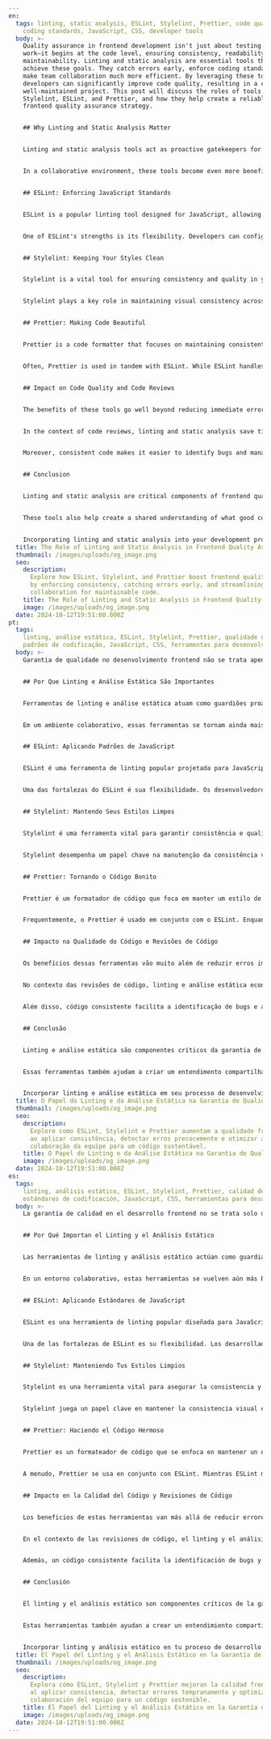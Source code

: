 ```yaml
---
en:
  tags: linting, static analysis, ESLint, Stylelint, Prettier, code quality, QA,
    coding standards, JavaScript, CSS, developer tools
  body: >-
    Quality assurance in frontend development isn't just about testing if things
    work—it begins at the code level, ensuring consistency, readability, and
    maintainability. Linting and static analysis are essential tools that help
    achieve these goals. They catch errors early, enforce coding standards, and
    make team collaboration much more efficient. By leveraging these tools,
    developers can significantly improve code quality, resulting in a cohesive,
    well-maintained project. This post will discuss the roles of tools like
    Stylelint, ESLint, and Prettier, and how they help create a reliable
    frontend quality assurance strategy.


    ## Why Linting and Static Analysis Matter


    Linting and static analysis tools act as proactive gatekeepers for your codebase, identifying issues before the code even runs. They help uncover problematic patterns, enforce best practices, and ensure a consistent style throughout the project. This leads to code that is not only less prone to errors but also easier to understand and maintain. Identifying problems early helps prevent bugs from reaching production, saving time and resources.


    In a collaborative environment, these tools become even more beneficial. Consistent formatting and standards mean developers can spend more time solving real problems instead of debating code style or looking for subtle issues. They also reduce the cognitive load when trying to understand another developer's code, leading to improved overall team efficiency. By having consistent standards, onboarding new developers becomes much smoother since they can adapt quickly to the project's conventions.


    ## ESLint: Enforcing JavaScript Standards


    ESLint is a popular linting tool designed for JavaScript, allowing developers to define quality rules for their codebase. ESLint catches common issues—such as undeclared variables—and helps enforce best practices, ensuring a cleaner, more robust codebase. It also encourages the use of modern JavaScript features, contributing to a future-proof project.


    One of ESLint's strengths is its flexibility. Developers can configure their own set of rules or extend established configurations like Airbnb or Google. ESLint integrates well into development workflows, whether it's working alongside an IDE or being part of CI/CD pipelines. This ensures that the code maintains consistent standards across the entire team, reducing discrepancies and minimizing unexpected issues.


    ## Stylelint: Keeping Your Styles Clean


    Stylelint is a vital tool for ensuring consistency and quality in your CSS, SCSS, or other style files. It catches issues like invalid properties, disallowed patterns, and common stylistic errors. Stylelint enforces best practices, making stylesheets more maintainable and improving readability. Consistent styles also enhance the user experience, contributing to a polished and professional interface.


    Stylelint plays a key role in maintaining visual consistency across a project. By ensuring everyone follows the same styling rules, it helps minimize layout discrepancies and visual bugs. This kind of consistency ultimately leads to a more refined and user-friendly interface—something essential for creating a good first impression with users.


    ## Prettier: Making Code Beautiful


    Prettier is a code formatter that focuses on maintaining consistent code style across a project. Unlike ESLint or Stylelint, Prettier is not about catching errors—it’s about making sure the code looks good and follows a consistent format. One of Prettier's main advantages is that it eliminates code style discussions during code reviews, allowing developers to focus on the logic and substance of the code.


    Often, Prettier is used in tandem with ESLint. While ESLint handles code quality checks, Prettier ensures the formatting is consistent. Running Prettier automatically on save or before commits ensures a consistent style throughout the codebase. This saves developers from having to spend time manually formatting code, allowing them to concentrate on more critical tasks.


    ## Impact on Code Quality and Code Reviews


    The benefits of these tools go well beyond reducing immediate errors—they foster a culture of quality. When every line of code follows established standards, the entire team benefits. It reduces the number of bugs in the system and makes onboarding new developers much easier since they can quickly adapt to existing conventions. Fostering a culture of quality means developers are more likely to take pride in their work, directly influencing the long-term success of the project.


    In the context of code reviews, linting and static analysis save time by ensuring trivial issues are already addressed before the review even starts. This means reviewers can focus on more significant aspects of the code, like logic, architecture, and performance. The code review process becomes more meaningful and efficient, leading to better overall outcomes. This emphasis on quality and consistency results in a codebase that is easier to maintain and scale.


    Moreover, consistent code makes it easier to identify bugs and manage technical debt. When the entire codebase adheres to strict standards, there is far less ambiguity, which means problems can be tackled more effectively. Automating these quality checks also allows developers to dedicate more time to creative problem-solving rather than spending their time addressing repetitive issues. This helps boost team morale and productivity.


    ## Conclusion


    Linting and static analysis are critical components of frontend quality assurance. Tools like ESLint, Stylelint, and Prettier help ensure that the code you write is clean, consistent, and easy to maintain. By incorporating these tools into your development workflow, you proactively enhance code quality, reduce errors, and contribute to a more productive development environment.


    These tools also help create a shared understanding of what good code looks like, which is crucial for team collaboration. The consistency and quality they bring to a project ultimately lead to better software, happier developers, and satisfied users. If you’re not already using these tools, now is the time to start. The initial investment in setting them up pays off quickly with fewer bugs, increased team productivity, and a codebase that everyone loves working on.


    Incorporating linting and static analysis into your development process not only improves code quality but also contributes to a more harmonious and efficient team environment. The advantages of fewer errors, consistent styles, and streamlined code reviews translate directly into higher-quality software that is easier to maintain and scale. A well-maintained codebase is crucial for delivering reliable features and keeping end-users satisfied, which is ultimately the goal of any development team.
  title: The Role of Linting and Static Analysis in Frontend Quality Assurance
  thumbnail: /images/uploads/og_image.png
  seo:
    description:
      Explore how ESLint, Stylelint, and Prettier boost frontend quality
      by enforcing consistency, catching errors early, and streamlining team
      collaboration for maintainable code.
    title: The Role of Linting and Static Analysis in Frontend Quality Assurance
    image: /images/uploads/og_image.png
  date: 2024-10-12T19:51:00.000Z
pt:
  tags:
    linting, análise estática, ESLint, Stylelint, Prettier, qualidade de código, QA,
    padrões de codificação, JavaScript, CSS, ferramentas para desenvolvedores
  body: >-
    Garantia de qualidade no desenvolvimento frontend não se trata apenas de testar se as coisas funcionam—ela começa no nível do código, garantindo consistência, legibilidade e manutenibilidade. Linting e análise estática são ferramentas essenciais que ajudam a alcançar esses objetivos. Elas detectam erros precocemente, aplicam padrões de codificação e tornam a colaboração da equipe muito mais eficiente. Ao aproveitar essas ferramentas, os desenvolvedores podem melhorar significativamente a qualidade do código, resultando em um projeto coeso e bem mantido. Este post discutirá os papéis de ferramentas como Stylelint, ESLint e Prettier, e como elas ajudam a criar uma estratégia confiável de garantia de qualidade frontend.


    ## Por Que Linting e Análise Estática São Importantes


    Ferramentas de linting e análise estática atuam como guardiões proativos para a sua base de código, identificando problemas antes mesmo de o código ser executado. Elas ajudam a descobrir padrões problemáticos, aplicar melhores práticas e garantir um estilo consistente em todo o projeto. Isso resulta em um código que não é apenas menos propenso a erros, mas também mais fácil de entender e manter. Identificar problemas cedo ajuda a prevenir que bugs cheguem à produção, economizando tempo e recursos.


    Em um ambiente colaborativo, essas ferramentas se tornam ainda mais benéficas. Formatação e padrões consistentes significam que os desenvolvedores podem dedicar mais tempo a resolver problemas reais em vez de debater sobre o estilo do código ou procurar por questões sutis. Elas também reduzem a carga cognitiva ao tentar entender o código de outro desenvolvedor, levando a uma eficiência geral da equipe melhorada. Ao ter padrões consistentes, a integração de novos desenvolvedores se torna muito mais suave, já que eles podem se adaptar rapidamente às convenções do projeto.


    ## ESLint: Aplicando Padrões de JavaScript


    ESLint é uma ferramenta de linting popular projetada para JavaScript, permitindo que os desenvolvedores definam regras de qualidade para a base de código. ESLint detecta problemas comuns—como variáveis não declaradas—e ajuda a aplicar melhores práticas, garantindo uma base de código mais limpa e robusta. Ela também incentiva o uso de recursos modernos do JavaScript, contribuindo para um projeto à prova de futuro.


    Uma das fortalezas do ESLint é sua flexibilidade. Os desenvolvedores podem configurar seu próprio conjunto de regras ou estender configurações estabelecidas como Airbnb ou Google. ESLint se integra bem aos fluxos de trabalho de desenvolvimento, seja trabalhando ao lado de um IDE ou fazendo parte de pipelines CI/CD. Isso garante que o código mantenha padrões consistentes em toda a equipe, reduzindo discrepâncias e minimizando problemas inesperados.


    ## Stylelint: Mantendo Seus Estilos Limpos


    Stylelint é uma ferramenta vital para garantir consistência e qualidade no seu CSS, SCSS ou outros arquivos de estilo. Ela detecta problemas como propriedades inválidas, padrões não permitidos e erros estilísticos comuns. Stylelint aplica melhores práticas, tornando as folhas de estilo mais fáceis de manter e melhorando a legibilidade. Estilos consistentes também melhoram a experiência do usuário, contribuindo para uma interface polida e profissional.


    Stylelint desempenha um papel chave na manutenção da consistência visual em todo o projeto. Ao garantir que todos sigam as mesmas regras de estilo, ajuda a minimizar discrepâncias de layout e bugs visuais. Esse tipo de consistência, em última análise, leva a uma interface mais refinada e amigável para o usuário—algo essencial para causar uma boa primeira impressão nos usuários.


    ## Prettier: Tornando o Código Bonito


    Prettier é um formatador de código que foca em manter um estilo de código consistente em todo o projeto. Diferente do ESLint ou Stylelint, o Prettier não se trata de detectar erros—é sobre garantir que o código tenha uma aparência agradável e siga um formato consistente. Uma das principais vantagens do Prettier é que ele elimina discussões sobre estilo de código durante revisões de código, permitindo que os desenvolvedores se concentrem na lógica e no conteúdo do código.


    Frequentemente, o Prettier é usado em conjunto com o ESLint. Enquanto o ESLint lida com verificações de qualidade do código, o Prettier garante que a formatação seja consistente. Executar o Prettier automaticamente ao salvar ou antes de commits garante um estilo consistente em toda a base de código. Isso economiza tempo dos desenvolvedores, que não precisam formatar o código manualmente, permitindo que se concentrem em tarefas mais críticas.


    ## Impacto na Qualidade do Código e Revisões de Código


    Os benefícios dessas ferramentas vão muito além de reduzir erros imediatos—elas fomentam uma cultura de qualidade. Quando cada linha de código segue padrões estabelecidos, toda a equipe se beneficia. Isso reduz o número de bugs no sistema e facilita a integração de novos desenvolvedores, já que eles podem se adaptar rapidamente às convenções existentes. Fomentar uma cultura de qualidade significa que os desenvolvedores são mais propensos a se orgulharem de seu trabalho, influenciando diretamente o sucesso a longo prazo do projeto.


    No contexto das revisões de código, linting e análise estática economizam tempo ao garantir que questões triviais já estejam resolvidas antes mesmo da revisão começar. Isso significa que os revisores podem se concentrar em aspectos mais significativos do código, como lógica, arquitetura e desempenho. O processo de revisão de código se torna mais significativo e eficiente, levando a melhores resultados gerais. Essa ênfase na qualidade e consistência resulta em uma base de código que é mais fácil de manter e escalar.


    Além disso, código consistente facilita a identificação de bugs e a gestão da dívida técnica. Quando toda a base de código adere a padrões rígidos, há muito menos ambiguidade, o que significa que os problemas podem ser tratados de forma mais eficaz. Automatizar essas verificações de qualidade também permite que os desenvolvedores dediquem mais tempo à resolução criativa de problemas em vez de gastar tempo lidando com questões repetitivas. Isso ajuda a aumentar a moral e a produtividade da equipe.


    ## Conclusão


    Linting e análise estática são componentes críticos da garantia de qualidade frontend. Ferramentas como ESLint, Stylelint e Prettier ajudam a garantir que o código que você escreve seja limpo, consistente e fácil de manter. Ao incorporar essas ferramentas em seu fluxo de trabalho de desenvolvimento, você melhora proativamente a qualidade do código, reduz erros e contribui para um ambiente de desenvolvimento mais produtivo.


    Essas ferramentas também ajudam a criar um entendimento compartilhado de como um bom código deve ser, o que é crucial para a colaboração da equipe. A consistência e a qualidade que elas trazem para um projeto, em última análise, levam a um software melhor, desenvolvedores mais satisfeitos e usuários contentes. Se você ainda não está usando essas ferramentas, agora é o momento de começar. O investimento inicial para configurá-las compensa rapidamente com menos bugs, aumento da produtividade da equipe e uma base de código que todos adoram trabalhar.


    Incorporar linting e análise estática em seu processo de desenvolvimento não apenas melhora a qualidade do código, mas também contribui para um ambiente de equipe mais harmonioso e eficiente. As vantagens de menos erros, estilos consistentes e revisões de código simplificadas se traduzem diretamente em um software de maior qualidade que é mais fácil de manter e escalar. Uma base de código bem mantida é crucial para entregar funcionalidades confiáveis e manter os usuários finais satisfeitos, que é, em última análise, o objetivo de qualquer equipe de desenvolvimento.
  title: O Papel do Linting e da Análise Estática na Garantia de Qualidade Frontend
  thumbnail: /images/uploads/og_image.png
  seo:
    description:
      Explore como ESLint, Stylelint e Prettier aumentam a qualidade frontend
      ao aplicar consistência, detectar erros precocemente e otimizar a
      colaboração da equipe para um código sustentável.
    title: O Papel do Linting e da Análise Estática na Garantia de Qualidade Frontend
    image: /images/uploads/og_image.png
  date: 2024-10-12T19:51:00.000Z
es:
  tags:
    linting, análisis estático, ESLint, Stylelint, Prettier, calidad de código, QA,
    estándares de codificación, JavaScript, CSS, herramientas para desarrolladores
  body: >-
    La garantía de calidad en el desarrollo frontend no se trata solo de probar si las cosas funcionan—comienza a nivel de código, asegurando consistencia, legibilidad y mantenibilidad. El linting y el análisis estático son herramientas esenciales que ayudan a lograr estos objetivos. Detectan errores tempranamente, aplican estándares de codificación y hacen que la colaboración en equipo sea mucho más eficiente. Al aprovechar estas herramientas, los desarrolladores pueden mejorar significativamente la calidad del código, resultando en un proyecto cohesivo y bien mantenido. Esta publicación discutirá los roles de herramientas como Stylelint, ESLint y Prettier, y cómo ayudan a crear una estrategia confiable de garantía de calidad frontend.


    ## Por Qué Importan el Linting y el Análisis Estático


    Las herramientas de linting y análisis estático actúan como guardianes proactivos para tu base de código, identificando problemas antes incluso de que el código se ejecute. Ayudan a descubrir patrones problemáticos, aplicar mejores prácticas y asegurar un estilo consistente en todo el proyecto. Esto conduce a un código que no solo es menos propenso a errores, sino también más fácil de entender y mantener. Identificar problemas temprano ayuda a prevenir que bugs lleguen a producción, ahorrando tiempo y recursos.


    En un entorno colaborativo, estas herramientas se vuelven aún más beneficiosas. Un formato y estándares consistentes significan que los desarrolladores pueden dedicar más tiempo a resolver problemas reales en lugar de debatir sobre el estilo del código o buscar problemas sutiles. También reducen la carga cognitiva al intentar entender el código de otro desarrollador, lo que lleva a una eficiencia general del equipo mejorada. Al tener estándares consistentes, la incorporación de nuevos desarrolladores se vuelve mucho más fluida, ya que pueden adaptarse rápidamente a las convenciones del proyecto.


    ## ESLint: Aplicando Estándares de JavaScript


    ESLint es una herramienta de linting popular diseñada para JavaScript, que permite a los desarrolladores definir reglas de calidad para su base de código. ESLint detecta problemas comunes—como variables no declaradas—y ayuda a aplicar mejores prácticas, asegurando una base de código más limpia y robusta. También fomenta el uso de características modernas de JavaScript, contribuyendo a un proyecto a prueba de futuro.


    Una de las fortalezas de ESLint es su flexibilidad. Los desarrolladores pueden configurar su propio conjunto de reglas o extender configuraciones establecidas como Airbnb o Google. ESLint se integra bien en los flujos de trabajo de desarrollo, ya sea trabajando junto a un IDE o formando parte de pipelines CI/CD. Esto asegura que el código mantenga estándares consistentes en todo el equipo, reduciendo discrepancias y minimizando problemas inesperados.


    ## Stylelint: Manteniendo Tus Estilos Limpios


    Stylelint es una herramienta vital para asegurar la consistencia y calidad en tu CSS, SCSS u otros archivos de estilo. Detecta problemas como propiedades inválidas, patrones no permitidos y errores estilísticos comunes. Stylelint aplica mejores prácticas, haciendo que las hojas de estilo sean más mantenibles y mejorando la legibilidad. Los estilos consistentes también mejoran la experiencia del usuario, contribuyendo a una interfaz pulida y profesional.


    Stylelint juega un papel clave en mantener la consistencia visual en todo el proyecto. Al asegurar que todos sigan las mismas reglas de estilo, ayuda a minimizar discrepancias de diseño y bugs visuales. Este tipo de consistencia, en última instancia, conduce a una interfaz más refinada y amigable para el usuario—algo esencial para causar una buena primera impresión en los usuarios.


    ## Prettier: Haciendo el Código Hermoso


    Prettier es un formateador de código que se enfoca en mantener un estilo de código consistente en todo el proyecto. A diferencia de ESLint o Stylelint, Prettier no se trata de detectar errores—se trata de asegurar que el código se vea bien y siga un formato consistente. Una de las principales ventajas de Prettier es que elimina las discusiones sobre el estilo de código durante las revisiones de código, permitiendo que los desarrolladores se concentren en la lógica y el contenido del código.


    A menudo, Prettier se usa en conjunto con ESLint. Mientras ESLint maneja las verificaciones de calidad del código, Prettier asegura que la formateo sea consistente. Ejecutar Prettier automáticamente al guardar o antes de los commits asegura un estilo consistente en toda la base de código. Esto ahorra tiempo a los desarrolladores, que no tienen que formatear el código manualmente, permitiéndoles concentrarse en tareas más críticas.


    ## Impacto en la Calidad del Código y Revisiones de Código


    Los beneficios de estas herramientas van más allá de reducir errores inmediatos—fomentan una cultura de calidad. Cuando cada línea de código sigue estándares establecidos, todo el equipo se beneficia. Reduce la cantidad de bugs en el sistema y facilita la incorporación de nuevos desarrolladores, ya que pueden adaptarse rápidamente a las convenciones existentes. Fomentar una cultura de calidad significa que los desarrolladores son más propensos a sentirse orgullosos de su trabajo, influyendo directamente en el éxito a largo plazo del proyecto.


    En el contexto de las revisiones de código, el linting y el análisis estático ahorran tiempo al asegurar que problemas triviales ya estén resueltos antes de que la revisión comience. Esto significa que los revisores pueden concentrarse en aspectos más significativos del código, como lógica, arquitectura y rendimiento. El proceso de revisión de código se vuelve más significativo y eficiente, llevando a mejores resultados generales. Este énfasis en la calidad y consistencia resulta en una base de código que es más fácil de mantener y escalar.


    Además, un código consistente facilita la identificación de bugs y la gestión de la deuda técnica. Cuando toda la base de código se adhiere a estándares estrictos, hay mucha menos ambigüedad, lo que significa que los problemas pueden ser abordados de manera más efectiva. Automatizar estas verificaciones de calidad también permite que los desarrolladores dediquen más tiempo a la resolución creativa de problemas en lugar de gastar tiempo abordando cuestiones repetitivas. Esto ayuda a aumentar la moral y la productividad del equipo.


    ## Conclusión


    El linting y el análisis estático son componentes críticos de la garantía de calidad frontend. Herramientas como ESLint, Stylelint y Prettier ayudan a asegurar que el código que escribes sea limpio, consistente y fácil de mantener. Al incorporar estas herramientas en tu flujo de trabajo de desarrollo, mejoras proactivamente la calidad del código, reduces errores y contribuyes a un entorno de desarrollo más productivo.


    Estas herramientas también ayudan a crear un entendimiento compartido de cómo es un buen código, lo cual es crucial para la colaboración del equipo. La consistencia y calidad que aportan a un proyecto, en última instancia, conducen a un mejor software, desarrolladores más felices y usuarios satisfechos. Si aún no estás usando estas herramientas, ahora es el momento de comenzar. La inversión inicial para configurarlas se compensa rápidamente con menos bugs, mayor productividad del equipo y una base de código que todos disfrutan trabajar.


    Incorporar linting y análisis estático en tu proceso de desarrollo no solo mejora la calidad del código, sino que también contribuye a un entorno de equipo más armonioso y eficiente. Las ventajas de menos errores, estilos consistentes y revisiones de código simplificadas se traducen directamente en un software de mayor calidad que es más fácil de mantener y escalar. Una base de código bien mantenida es crucial para entregar funcionalidades confiables y mantener satisfechos a los usuarios finales, que es, en última instancia, el objetivo de cualquier equipo de desarrollo.
  title: El Papel del Linting y el Análisis Estático en la Garantía de Calidad Frontend
  thumbnail: /images/uploads/og_image.png
  seo:
    description:
      Explora cómo ESLint, Stylelint y Prettier mejoran la calidad frontend
      al aplicar consistencia, detectar errores tempranamente y optimizar la
      colaboración del equipo para un código sostenible.
    title: El Papel del Linting y el Análisis Estático en la Garantía de Calidad Frontend
    image: /images/uploads/og_image.png
  date: 2024-10-12T19:51:00.000Z
---
```

